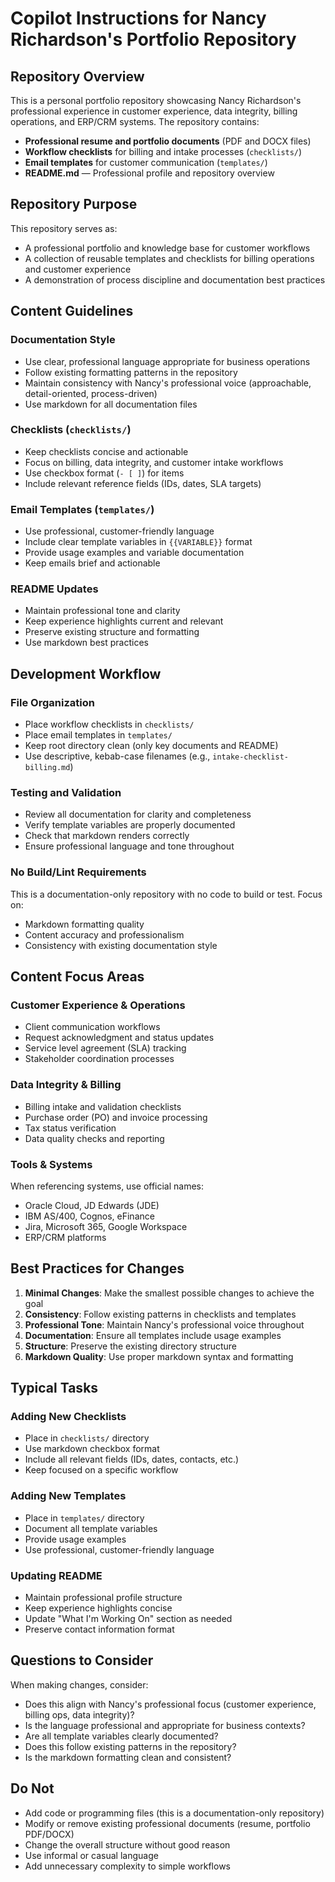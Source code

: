 # Copilot Instructions for Nancy Richardson's Portfolio Repository

## Repository Overview

This is a personal portfolio repository showcasing Nancy Richardson's professional experience in customer experience, data integrity, billing operations, and ERP/CRM systems. The repository contains:

- **Professional resume and portfolio documents** (PDF and DOCX files)
- **Workflow checklists** for billing and intake processes (`checklists/`)
- **Email templates** for customer communication (`templates/`)
- **README.md** — Professional profile and repository overview

## Repository Purpose

This repository serves as:
- A professional portfolio and knowledge base for customer workflows
- A collection of reusable templates and checklists for billing operations and customer experience
- A demonstration of process discipline and documentation best practices

## Content Guidelines

### Documentation Style
- Use clear, professional language appropriate for business operations
- Follow existing formatting patterns in the repository
- Maintain consistency with Nancy's professional voice (approachable, detail-oriented, process-driven)
- Use markdown for all documentation files

### Checklists (`checklists/`)
- Keep checklists concise and actionable
- Focus on billing, data integrity, and customer intake workflows
- Use checkbox format (`- [ ]`) for items
- Include relevant reference fields (IDs, dates, SLA targets)

### Email Templates (`templates/`)
- Use professional, customer-friendly language
- Include clear template variables in `{{VARIABLE}}` format
- Provide usage examples and variable documentation
- Keep emails brief and actionable

### README Updates
- Maintain professional tone and clarity
- Keep experience highlights current and relevant
- Preserve existing structure and formatting
- Use markdown best practices

## Development Workflow

### File Organization
- Place workflow checklists in `checklists/`
- Place email templates in `templates/`
- Keep root directory clean (only key documents and README)
- Use descriptive, kebab-case filenames (e.g., `intake-checklist-billing.md`)

### Testing and Validation
- Review all documentation for clarity and completeness
- Verify template variables are properly documented
- Check that markdown renders correctly
- Ensure professional language and tone throughout

### No Build/Lint Requirements
This is a documentation-only repository with no code to build or test. Focus on:
- Markdown formatting quality
- Content accuracy and professionalism
- Consistency with existing documentation style

## Content Focus Areas

### Customer Experience & Operations
- Client communication workflows
- Request acknowledgment and status updates
- Service level agreement (SLA) tracking
- Stakeholder coordination processes

### Data Integrity & Billing
- Billing intake and validation checklists
- Purchase order (PO) and invoice processing
- Tax status verification
- Data quality checks and reporting

### Tools & Systems
When referencing systems, use official names:
- Oracle Cloud, JD Edwards (JDE)
- IBM AS/400, Cognos, eFinance
- Jira, Microsoft 365, Google Workspace
- ERP/CRM platforms

## Best Practices for Changes

1. **Minimal Changes**: Make the smallest possible changes to achieve the goal
2. **Consistency**: Follow existing patterns in checklists and templates
3. **Professional Tone**: Maintain Nancy's professional voice throughout
4. **Documentation**: Ensure all templates include usage examples
5. **Structure**: Preserve the existing directory structure
6. **Markdown Quality**: Use proper markdown syntax and formatting

## Typical Tasks

### Adding New Checklists
- Place in `checklists/` directory
- Use markdown checkbox format
- Include all relevant fields (IDs, dates, contacts, etc.)
- Keep focused on a specific workflow

### Adding New Templates
- Place in `templates/` directory
- Document all template variables
- Provide usage examples
- Use professional, customer-friendly language

### Updating README
- Maintain professional profile structure
- Keep experience highlights concise
- Update "What I'm Working On" section as needed
- Preserve contact information format

## Questions to Consider

When making changes, consider:
- Does this align with Nancy's professional focus (customer experience, billing ops, data integrity)?
- Is the language professional and appropriate for business contexts?
- Are all template variables clearly documented?
- Does this follow existing patterns in the repository?
- Is the markdown formatting clean and consistent?

## Do Not

- Add code or programming files (this is a documentation-only repository)
- Modify or remove existing professional documents (resume, portfolio PDF/DOCX)
- Change the overall structure without good reason
- Use informal or casual language
- Add unnecessary complexity to simple workflows

